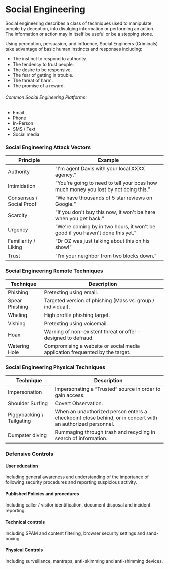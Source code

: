 # Social Engineering
Social engineering describes a class of techniques used to manipulate people by deception, into divulging information or performing an action.
The information or action may in itself be useful or be a stepping stone.

Using perception, persuasion, and influence, Social Engineers (Criminals) take advantage of basic human instincts and responses including:
* The instinct to respond to authority.
* The tendency to trust people.
* The desire to be responsive.
* The fear of getting in trouble.
* The threat of harm.
* The promise of a reward.

###### Common Social Engineering Platforms:
* Email
* Phone
* In-Person
* SMS / Text
* Social media

### Social Engineering Attack Vectors
| Principle | Example |
|-----------|---------|
| Authority | “I'm agent Davis with your local XXXX agency.”|
| Intimidation | “You're going to need to tell your boss how much money you lost by not doing this.”|
| Consensus / Social Proof | “We have thousands of 5 star reviews on Google.”|
| Scarcity | “If you don't buy this now, it won't be here when you get back.”|
| Urgency | “We're coming by in two hours, it won't be good if you haven't done this yet.” |
| Familiarity / Liking | “Dr OZ was just talking about this on his show!”|
| Trust | “I’m your neighbor from two blocks down.”|

### Social Engineering Remote Techniques
| Technique | Description |
|-----------|-------------|
| Phishing | Pretexting using email.|
| Spear Phishing | Targeted version of phishing (Mass vs. group / individual).|
| Whaling | High profile phishing target.|
| Vishing | Pretexting using voicemail.|
| Hoax | Warning of non-existent threat or offer - designed to defraud.|
| Watering Hole | Compromising a website or social media application frequented by the target.|

### Social Engineering Physical Techniques
| Technique | Description |
|-----------|-------------|
| Impersonation | Impersonating a “Trusted” source in order to gain access.|
| Shoulder Surfing | Covert Observation.|
| Piggybacking \ Tailgating | When an unauthorized person enters a checkpoint close behind, or in concert with an authorized personnel.|
| Dumpster diving | Rummaging through trash and recycling in search of information.|

### Defensive Controls
#### User education
Including general awareness and understanding of the importance of following security procedures and reporting suspicious activity.

#### Published Policies and procedures
Including caller / visitor identification, document disposal and incident reporting.

#### Technical controls
Including SPAM and content filtering, browser security settings and sand-boxing. 

#### Physical Controls
Including surveillance, mantraps, anti-skimming and anti-shimming devices.
